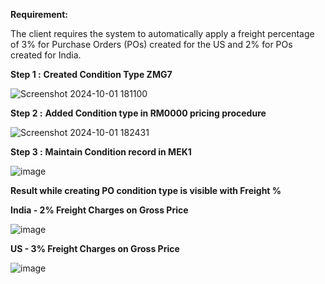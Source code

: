**Requirement:**

The client requires the system to automatically apply a freight percentage of 3% for Purchase Orders (POs) created for the US and 2% for POs created for India. 


**Step 1 :** **Created Condition Type ZMG7**

![Screenshot 2024-10-01 181100](https://github.com/user-attachments/assets/25e7e466-4d02-4b7e-9507-aeefbf4e9abf)


**Step 2 :** **Added Condition type in RM0000 pricing procedure**

![Screenshot 2024-10-01 182431](https://github.com/user-attachments/assets/9bdc3ce2-cef3-4d05-9644-edacc5476e21)

**Step 3 :** **Maintain Condition record in MEK1**	

![image](https://github.com/user-attachments/assets/590e5f71-cd13-4135-8218-3e06099b5b42)





**Result while creating PO condition type is visible with Freight %**

**India - 2% Freight Charges on Gross Price**


![image](https://github.com/user-attachments/assets/7bb2d04c-dafe-47ba-ace4-0c806fc5e7ab)


**US - 3% Freight Charges on Gross Price**


![image](https://github.com/user-attachments/assets/87f441d4-b1c0-4b18-9e44-d3d94a3188fa)
